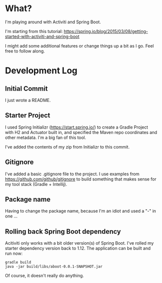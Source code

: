 # What?

I'm playing around with Activiti and Spring Boot.

I'm starting from this tutorial:
https://spring.io/blog/2015/03/08/getting-started-with-activiti-and-spring-boot

I might add some additional features or change things up a
bit as I go. Feel free to follow along.

# Development Log

## Initial Commit

I just wrote a README.

## Starter Project

I used Spring Initializr (https://start.spring.io/) to create a Gradle Project with H2 and Actuator built in, and specified the Maven repo coordinates and other metadata. I'm a big fan of this tool.

I've added the contents of my zip from Initializr to this commit.

## Gitignore

I've added a basic .gitignore file to the project. I use examples from https://github.com/github/gitignore to
build something that makes sense for my tool stack (Gradle + Intellij).

## Package name

Having to change the package name, because I'm an idiot and used a "-" in one ...

## Rolling back Spring Boot dependency

Acitiviti only works with a bit older version(s) of Spring Boot. I've rolled my starter dependency
version back to 1.12. The application can be built and run now:

```
gradle build
java -jar build/libs/aboot-0.0.1-SNAPSHOT.jar
```

Of course, it doesn't really do anything.
